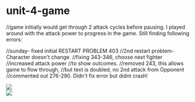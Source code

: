 # unit-4-game
//game initially would get through 2 attack cycles before pausing.
I played around with the attack power to progress in the game. Still finding following errors:

//sunday- fixed  initial RESTART PROBLEM 403
//2nd restart problem- Character doesn't change.
//fixing 343-346, choose next fighter
//increased attack power
//to show outcomes.
//removed 243, this allows game to flow through, 
//but text is doubled, no 2nd attack from Opponent
//commented out 276-290. Didn't fix error but didnt crash!
<div class="container">
  <div class="row">
    <div class="col-md-6">
         <img src="rpgtest.png">
    <div class="col-md-6">
      <img src="rpgtest2.png>"
           </div>
      </div></div>
  </div>
